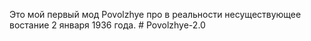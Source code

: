 Это мой первый мод Povolzhye про в реальности несуществующее востание 2 января 1936 года.
#   P o v o l z h y e - 2 . 0 
 
 
